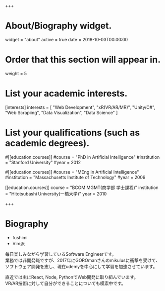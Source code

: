 +++
# About/Biography widget.
widget = "about"
active = true
date = 2018-10-03T00:00:00

# Order that this section will appear in.
weight = 5

# List your academic interests.
[interests]
  interests = [
    "Web Development",
    "xR(VR/AR/MR)",
    "Unity/C#",
    "Web Scrapiing",
    "Data Visualization",
    "Data Science"
  ]

# List your qualifications (such as academic degrees).
#[[education.courses]]
  #course = "PhD in Artificial Intelligence"
  #institution = "Stanford University"
  #year = 2012

#[[education.courses]]
  #course = "MEng in Artificial Intelligence"
  #institution = "Massachusetts Institute of Technology"
  #year = 2009

[[education.courses]]
  course = "BCOM MGMT(商学部 学士課程)"
  institution = "Hitotsubashi University(一橋大学)"
  year = 2010
 
+++

# Biography

* fushimi
* Vim派

毎日楽しみながら学習しているSoftware Engineerです。    
業務では非開発職ですが、2017年にGOROmanさんのmikulusに衝撃を受けて、ソフトウェア開発を志し、現在udemyを中心にして学習を加速させています。    

直近では主にReact, Node, PythonでWeb開発に取り組んでいます。  
VR/AR技術に対して自分ができることについても模索中です。  
<br>
